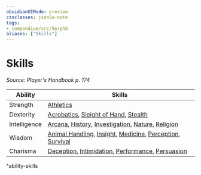```yaml
---
obsidianUIMode: preview
cssclasses: json5e-note
tags:
- compendium/src/5e/phb
aliases: ["Skills"]
---
```

# Skills
*Source: Player's Handbook p. 174* 

| Ability | Skills |
|---------|--------|
| Strength | [Athletics](/2-Mechanics/CLI/rules/skills.md#Athletics) |
| Dexterity | [Acrobatics](/2-Mechanics/CLI/rules/skills.md#Acrobatics), [Sleight of Hand](/2-Mechanics/CLI/rules/skills.md#Sleight%20of%20Hand), [Stealth](/2-Mechanics/CLI/rules/skills.md#Stealth) |
| Intelligence | [Arcana](/2-Mechanics/CLI/rules/skills.md#Arcana), [History](/2-Mechanics/CLI/rules/skills.md#History), [Investigation](/2-Mechanics/CLI/rules/skills.md#Investigation), [Nature](/2-Mechanics/CLI/rules/skills.md#Nature), [Religion](/2-Mechanics/CLI/rules/skills.md#Religion) |
| Wisdom | [Animal Handling](/2-Mechanics/CLI/rules/skills.md#Animal%20Handling), [Insight](/2-Mechanics/CLI/rules/skills.md#Insight), [Medicine](/2-Mechanics/CLI/rules/skills.md#Medicine), [Perception](/2-Mechanics/CLI/rules/skills.md#Perception), [Survival](/2-Mechanics/CLI/rules/skills.md#Survival) |
| Charisma | [Deception](/2-Mechanics/CLI/rules/skills.md#Deception), [Intimidation](/2-Mechanics/CLI/rules/skills.md#Intimidation), [Performance](/2-Mechanics/CLI/rules/skills.md#Performance), [Persuasion](/2-Mechanics/CLI/rules/skills.md#Persuasion) |
^ability-skills